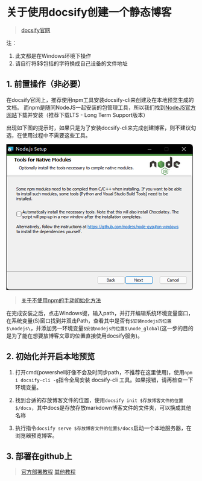# 关于使用docsify创建一个静态博客

> [docsify官网](https://docsify.js.org/#/)

注：

1. 此文都是在Windows环境下操作
2. 请自行将$$包括的字符换成自己设备的文件地址

## 1. 前置操作（非必要）

在docsify官网上，推荐使用npm工具安装docsify-cli来创建及在本地预览生成的文档。
而npm是随同NodeJS一起安装的包管理工具，所以我们找到[NodeJS官方网站](https://nodejs.org)下载并安装（推荐下载LTS - Long Term Support版本）

出现如下图的提示时，如果只是为了安装docsify-cli来完成创建博客，则不建议勾选，在使用过程中不需要这些工具。

![Tools for Native Modules.png](images/Tools_for_Native_Modules.png)

> [关于不使用npm的手动初始化方法](https://docsify.js.org/#/zh-cn/quickstart?id=%e6%89%8b%e5%8a%a8%e5%88%9d%e5%a7%8b%e5%8c%96)

在完成安装之后，点击Windows键，输入path，并打开编辑系统环境变量窗口，在系统变量(S)窗口找到并双击Path，查看其中是否有```$安装nodejs的位置$\nodejs\```，并添加另一环境变量```$安装nodejs的位置$\node_global```(这一步的目的是为了能在想要放博客文章的位置直接使用docsify服务)。

## 2. 初始化并开启本地预览

1. 打开cmd(powershell好像不会及时同步path，不推荐在这里使用)，使用```npm i docsify-cli -g```指令全局安装 docsify-cli 工具。如果报错，请再检查一下环境变量。

2. 找到合适的存放博客文件的位置，使用```docsify init $存放博客文件的位置$/docs```，其中docs是存放存放markdown博客文件的文件夹，可以换成其他名称

3. 执行指令```docsify serve $存放博客文件的位置$/docs```启动一个本地服务器，在浏览器预览博客。

## 3. 部署在github上

> [官方部署教程](https://docsify.js.org/#/zh-cn/deploy)
> [其他教程](https://www.cnblogs.com/happyone/p/12152566.html)
